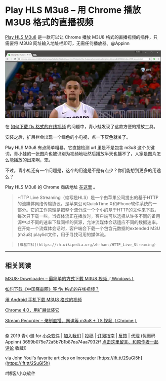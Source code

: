 # Play HLS M3u8 – 用 Chrome 播放 M3U8 格式的直播视频
[Play HLS M3u8](https://www.appinn.com/play-hls-m3u8-for-chrome/) 是一款可以让 Chrome 播放 M3U8 格式的直播视频的插件，只需要将 M3U8 网址输入地址栏即可，无需任何播放器。@Appinn

![](assets/image_1.jpeg)

在 [如何下载 flv 格式的在线视频](https://www.appinn.com/how-to-download-flv-video-on-a-website/) 的问题中，青小蛙发现了这款方便的播放工具。

安装之后，扩展栏会出现一个绿色的小电视，点一下灰色就关了。

Play HLS M3u8 有点简单粗暴，它直接检测 url 里是不是包含 m3u8 这个关键词，青小蛙的一张图片也被识别为视频地址然后播放半天也播不了，人家是图片怎么能播放的出来啊，笨。

不过，青小蛙还有一个问题是，这个的用途是不是有点少？你们能想到更多的用途么？

Play HLS M3u8 的 Chrome 商店地址 [在这里](https://chrome.google.com/webstore/detail/play-hls-m3u8/ckblfoghkjhaclegefojbgllenffajdc) 。

> HTTP Live Streaming（缩写是HLS）是一个由苹果公司提出的基于HTTP的流媒体网络传输协议。是苹果公司QuickTime X和iPhone软件系统的一部分。它的工作原理是把整个流分成一个个小的基于HTTP的文件来下载，每次只下载一些。当媒体流正在播放时，客户端可以选择从许多不同的备用源中以不同的速率下载同样的资源，允许流媒体会话适应不同的数据速率。在开始一个流媒体会话时，客户端会下载一个包含元数据的extended M3U (m3u8) playlist文件，用于寻找可用的媒体流。  

> `[维基百科](https://zh.wikipedia.org/zh-hans/HTTP_Live_Streaming)`  

- - - -

## 相关阅读

[M3U8-Downloader – 最简单的方式下载 M3U8 视频 ❲Windows❳](https://www.appinn.com/m3u8-downloader/)

[如何下载《中国庭审网》等 flv 格式的在线视频？](https://www.appinn.com/how-to-download-flv-video-on-a-website/)

[用 Android 手机下载 M3U8 格式的视频](https://www.appinn.com/m3u8-download-for-android/)

[Chrome 4.0，用扩展武装它](https://www.appinn.com/chrome-4-extensions-setup/)

[Stream Recorder – 录制直播、网课等 m3u8 + TS 视频 ❲Chrome❳](https://www.appinn.com/stream-recorder-for-chrome/)

- - - -

[©](http://www.appinn.com/copyright/?utm_source=feeds&amp;utm_medium=copyright&amp;utm_campaign=feeds) 2019 青小蛙 for [小众软件](http://www.appinn.com/?utm_source=feeds&amp;utm_medium=appinn&amp;utm_campaign=feeds) | [加入我们](http://www.appinn.com/join-us/?utm_source=feeds&amp;utm_medium=joinus&amp;utm_campaign=feeds) | [投稿](https://meta.appinn.com/c/faxian/?utm_source=feeds&amp;utm_medium=contribute&amp;utm_campaign=feeds) | [订阅指南](http://www.appinn.com/feeds-subscribe/?utm_source=feeds&amp;utm_medium=feedsubscribe&amp;utm_campaign=feeds) | [反馈](http://appinn.wufoo.com/forms/eccae-aeeae/) | [代理](http://hellohostnet.com/proxy.html) (优惠码 Appinn)
3659b075e72a5b7b1b87ea74aa7932ff
[点击这里留言、和原作者一起评论](https://www.appinn.com/play-hls-m3u8-for-chrome/#comments) 收藏0

via John Youi's favorite articles on Inoreader [https://ift.tt/2SuGI5h](https://ift.tt/2SuGI5h)

#博客/小众软件